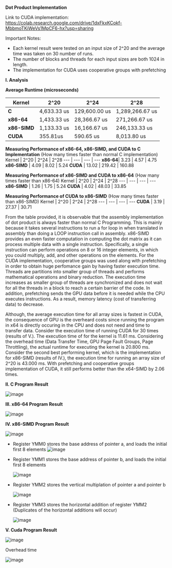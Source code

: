 **Dot Product Implementation**

Link to CUDA implementation: https://colab.research.google.com/drive/1dxFkxKCokf-MbbmoTKiWeVs1MpCF6-hx?usp=sharing

Important Notes:
- Each kernel result were tested on an input size of 2^20 and the average time was taken on 30 number of runs.
- The number of blocks and threads for each input sizes are both 1024 in length.
- The implementation for CUDA uses cooperative groups with prefetching

**I. Analysis**

**Average Runtime (microseconds)**

 Kernel | 2^20 | 2^24 | 2^28
--- | --- | --- | ---
**C** | 4,633.33 us | 129,600.00 us | 1,289,266.67 us 
**x86-64**| 1,433.33 us | 28,366.67 us | 271,266.67 us
**x86-SIMD** | 1,133.33 us | 16,166.67 us | 246,133.33 us 
**CUDA** | 355.81us | 590.65 us | 8,013.80 us

**Measuring Performance of x86-64, x86-SIMD, and CUDA to C Implementation**
(How many times faster than normal C implementation)
 Kernel | 2^20 | 2^24 | 2^28
--- | --- | --- | ---
**x86-64**| 3.23 | 4.57 | 4.75
**x86-SIMD** | 4.09 | 8.02 | 5.24 
**CUDA** | 13.02 | 219.42 | 160.88  

**Measuring Performance of x86-SIMD and CUDA to x86-64**
(How many times faster than x86-64)
 Kernel | 2^20 | 2^24 | 2^28
--- | --- | --- | ---
**x86-SIMD** | 1.26 | 1.75 | 5.24 
**CUDA** | 4.02 | 48.03 | 33.85

**Measuring Performance of CUDA to x86-SIMD**
(How many times faster than x86-SIMD)
 Kernel | 2^20 | 2^24 | 2^28
--- | --- | --- | ---
**CUDA** | 3.19 | 27.37 | 30.71

   From the table provided, it is observable that the assembly implementation of dot product is always faster than normal C Programming. This is mainly because it takes several instructions to run a for loop in when translated in assembly than doing a LOOP instruction call in assembly. x86-SIMD provides an even faster computation in computing the dot matrix as it can process multiple data with a single instruction. Specifically, a single instruction can perform operations on 8 or 16 integer elements, in which you could multiply, add, and other operations on the elements. For the CUDA implementation, cooperative groups was used along with prefetching in order to obtain huge perfomance gain by having faster execution time. Threads are partitions into smaller group of threads and performs mathematical operations and binary reduction. The execution time increases as smaller group of threads are synchronized and does not wait for all the threads in a block to reach a certain barrier of the code. In addition, prefetching sends the GPU data before it is needed while the CPU executes instructions. As a result, memory latency (cost of transferring data) to decrease. 

   Although, the average execution time for all array sizes is fastest in CUDA, the consequence of GPU is the overheard costs since running the program in x64 is directly occuring in the CPU and does not need and time to transfer data. Consider the execution time of running CUDA for 30 times (results of V.). The execution time of for the kernel is 11.61 ms. Considering the overhead time (Data Transfer Time, GPU Page Fault Groups, Page Throttling), the actual runtime for executing the kernel is 20.800 ms. Consider the second best performing kernel, which is the implementation for x86-SIMD (results of IV.), the execution time for running an array size of 2^20 is 43.000 ms. With prefetching and cooperative groups implementation of CUDA, it still performs better than the x64-SIMD by 2.06 times. 

**II. C Program  Result**

![image](https://github.com/falarion08/Dot-Product-Implementation/assets/113824865/2e0893d5-265c-4f5f-9e73-ed5d70546ab6)

**III. x86-64 Program Result**

![image](https://github.com/falarion08/Dot-Product-Implementation/assets/113824865/b1d023c4-1d6c-468a-a2c2-684e6c9888ee)


**IV. x86-SIMD Program Result**

![image](https://github.com/falarion08/Dot-Product-Implementation/assets/113824865/44a2b189-39b8-410c-96e9-aae4b78eaaba)

- Register YMM0 stores the base address of pointer a, and loads the initial first 8 elements
![image](https://github.com/falarion08/Dot-Product-Implementation/assets/113824865/69c3b4ba-ff65-4dce-a201-fa0d2ddd479b)

- Register YMM1 stores the base address of pointer b, and loads the initial first 8 elements

  ![image](https://github.com/falarion08/Dot-Product-Implementation/assets/113824865/25bdff36-b353-477c-8813-0e2472e2bf23)

- Register YMM2 stores the vertical multiplation of pointer a and pointer b

  ![image](https://github.com/falarion08/Dot-Product-Implementation/assets/113824865/f7b61922-4d95-4832-90b1-442e4e2163bf)

- Register YMM3 stores the horizontal addition of register YMM2 (Duplicates of the horizontal additions will occur)

  ![image](https://github.com/falarion08/Dot-Product-Implementation/assets/113824865/9d9da813-c8f1-4283-91f0-e790e18d8bb0)


**V. Cuda Program Result**

![image](https://github.com/falarion08/Dot-Product-Implementation/assets/113824865/bed41d84-9699-4ff8-a113-ceb91ced3795)

Overhead time 

![image](https://github.com/falarion08/Dot-Product-Implementation/assets/113824865/1ed7fe60-8d0b-47aa-8d81-6ce7a7595871)
